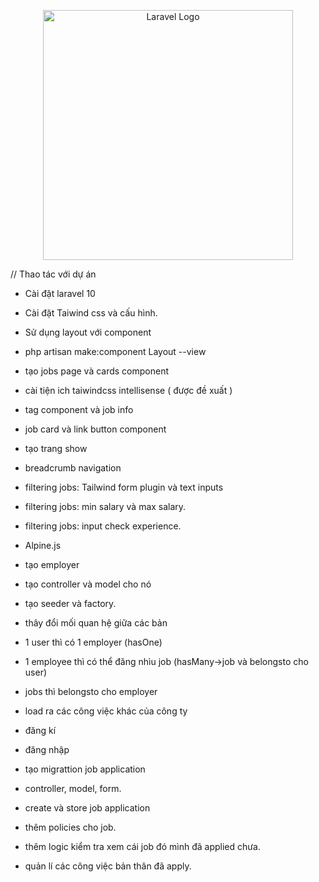 <p align="center"><a href="https://laravel.com" target="_blank"><img src="https://raw.githubusercontent.com/laravel/art/master/logo-lockup/5%20SVG/2%20CMYK/1%20Full%20Color/laravel-logolockup-cmyk-red.svg" width="400" alt="Laravel Logo"></a></p>

// Thao tác với dự án

 - Cài đặt laravel 10

 - Cài đặt Taiwind css và cấu hình.

 - Sử dụng layout với component

 + php artisan make:component Layout --view

 - tạo jobs page và cards component

 + cài tiện ich taiwindcss intellisense ( được đề xuất )

 - tag component và job info

 - job card và link button component

 + tạo trang show

 - breadcrumb navigation

 - filtering jobs: Tailwind form plugin và text inputs

 - filtering jobs: min salary và max salary.

 - filtering jobs: input check experience.

 - Alpine.js

 - tạo employer

 - tạo controller và model cho nó

 - tạo seeder và factory.

 - thây đổi mối quan hệ giữa các bản 

 - 1 user thì có 1 employer (hasOne)

 - 1 employee thì có thể đăng nhìu job (hasMany->job và belongsto cho user)

 - jobs thì belongsto cho employer

 - load ra các công việc khác của công ty

 - đăng kí

 - đăng nhập

 - tạo migrattion job application

 - controller, model, form.

 - create và store job application

 - thêm policies cho job.   

 - thêm logic kiểm tra xem cái job đó mình đã applied chưa.

 - quản lí các công việc bản thân đã apply.